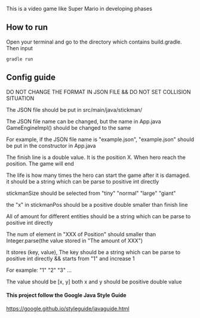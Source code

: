 This is a video game like Super Mario in developing phases

## How to run

Open your terminal and go to the directory which contains build.gradle. Then input 

`gradle run`

## Config guide
DO NOT CHANGE THE FORMAT IN JSON FILE && DO NOT SET COLLISION SITUATION

The JSON file should be put in src/main/java/stickman/

The JSON file name can be changed, but the name in App.java GameEngineImpl() should be changed to the same

For example, if the JSON file name is "example.json", "example.json" should be put in the constructor in App.java


The finish line is a double value. It is the position X. When hero reach the position. The game will end

The life is how many times the hero can start the game after it is damaged. it should be a string which can be parse to positive int directly

stickmanSize should be selected from "tiny" "normal" "large" "giant"

the "x" in stickmanPos should be a positive double smaller than finish line

All of amount for different entities should be a string which can be parse to positive int directly

The num of element in "XXX of Position" should smaller than Integer.parse(the value stored in "The amount of XXX")

It stores (key, value), The key should be a string which can be parse to positive int directly && starts from "1" and increase 1 

For example: "1" "2" "3" ...

The value should be [x, y] both x and y should be positive double value

#### This project follow the Google Java Style Guide

https://google.github.io/styleguide/javaguide.html